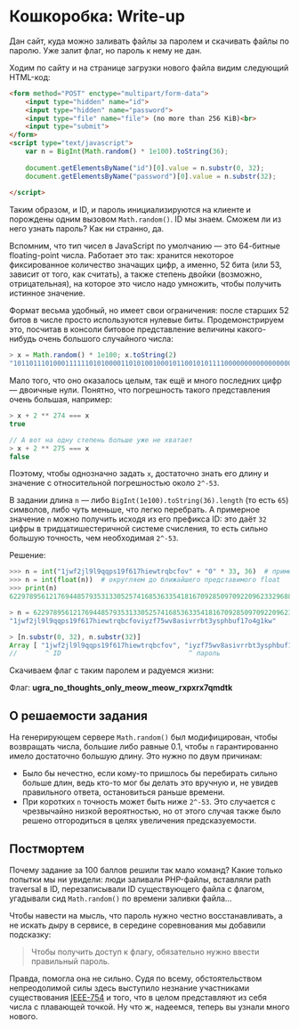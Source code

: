 # Кошкоробка: Write-up

Дан сайт, куда можно заливать файлы за паролем и скачивать файлы по паролю. Уже залит флаг, но пароль к нему не дан.

Ходим по сайту и на странице загрузки нового файла видим следующий HTML-код:

```html
<form method="POST" enctype="multipart/form-data">
	<input type="hidden" name="id">
	<input type="hidden" name="password">
	<input type="file" name="file"> (no more than 256 KiB)<br>
	<input type="submit">
</form>
<script type="text/javascript">
	var n = BigInt(Math.random() * 1e100).toString(36);
	
	document.getElementsByName("id")[0].value = n.substr(0, 32);
	document.getElementsByName("password")[0].value = n.substr(32);
	
</script>
```

Таким образом, и ID, и пароль инициализируются на клиенте и порождены одним вызовом `Math.random()`. ID мы знаем. Сможем ли из него узнать пароль? Как ни странно, да.

Вспомним, что тип чисел в JavaScript по умолчанию — это 64-битные floating-point числа. Работает это так: хранится некоторое фиксированное количество значащих цифр, а именно, 52 бита (или 53, зависит от того, как считать), а также степень двойки (возможно, отрицательная), на которое это число надо умножить, чтобы получить истинное значение.

Формат весьма удобный, но имеет свои ограничения: после старших 52 битов в числе просто используются нулевые биты. Продемонстрируем это, посчитав в консоли битовое представление величины какого-нибудь очень большого случайного числа:

```javascript
> x = Math.random() * 1e100; x.toString(2) 
"10110111010001111110101000011010100100010110010101111000000000000000000000000000000000000000000000000000000000000000000000000000000000000000000000000000000000000000000000000000000000000000000000000000000000000000000000000000000000000000000000000000000000000000000000000000000000000000000000000000000000000000000000000000000000000" 
```

Мало того, что оно оказалось целым, так ещё и много последних цифр — двоичные нули. Понятно, что погрешность такого представления очень большая, например:

```javascript
> x + 2 ** 274 === x
true

// А вот на одну степень больше уже не хватает
> x + 2 ** 275 === x
false 
```

Поэтому, чтобы однозначно задать `x`, достаточно знать его длину и значение с относительной погрешностью около `2^-53`.

В задании длина `n` — либо `BigInt(1e100).toString(36).length` (то есть `65`) символов, либо чуть меньше, что легко перебрать. А примерное значение `n` можно получить исходя из его префикса ID: это даёт `32` цифры в тридцатишестеричной системе счисления, то есть сильно большую точность, чем необходимая `2^-53`.

Решение:

```python
>>> n = int("1jwf2jl9l9qqps19f617hiewtrqbcfov" + "0" * 33, 36)  # примерное значение n
>>> n = int(float(n))  # округляем до ближайшего представимого float
>>> print(n)
6229789561217694485793531330525741685363354181670928509709220962332968886813105872214045881136054272
```

```javascript
> n = 6229789561217694485793531330525741685363354181670928509709220962332968886813105872214045881136054272.toString(36)
"1jwf2jl9l9qqps19f617hiewtrqbcfoviyzf75wv8asivrrbt3ysphbuf17o4g1kw"

> [n.substr(0, 32), n.substr(32)]
Array [ "1jwf2jl9l9qqps19f617hiewtrqbcfov", "iyzf75wv8asivrrbt3ysphbuf17o4g1kw" ]
//       ^ ID                                ^ пароль
```

Скачиваем флаг с таким паролем и радуемся жизни:

Флаг: **ugra_no_thoughts_only_meow_meow_rxpxrx7qmdtk**


## О решаемости задания

На генерирующем сервере `Math.random()` был модифицирован, чтобы возвращать числа, большие либо равные 0.1, чтобы `n` гарантированно имело достаточно большую длину. Это нужно по двум причинам:

- Было бы нечестно, если кому-то пришлось бы перебирать сильно больше длин, ведь кто-то мог бы делать это вручную и, не увидев правильного ответа, остановиться раньше времени.
- При коротких `n` точность может быть ниже `2^-53`. Это случается с чрезвычайно низкой вероятностью, но от этого случая также было решено отгородиться в целях увеличения предсказуемости.


## Постмортем

Почему задание за 100 баллов решили так мало команд? Какие только попытки мы ни увидели: люди заливали PHP-файлы, вставляли path traversal в ID, перезаписывали ID существующего файла с флагом, угадывали сид `Math.random()` по времени заливки файла…

Чтобы навести на мысль, что пароль нужно честно восстанавливать, а не искать дыру в сервисе, в середине соревнования мы добавили подсказку:

> Чтобы получить доступ к флагу, обязательно нужно ввести правильный пароль.

Правда, помогла она не сильно. Судя по всему, обстоятельством непреодолимой силы здесь выступило незнание участниками существования [IEEE-754](https://ru.wikipedia.org/wiki/IEEE_754) и того, что в целом представляют из себя числа с плавающей точкой. Ну что ж, надеемся, теперь вы узнали много нового.
